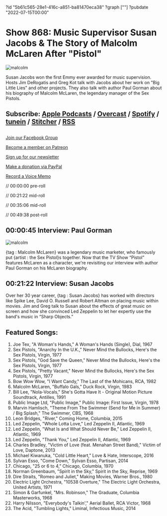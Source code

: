 ?id "5b61c565-28e1-416c-a851-ba81470eca38"
?graph [""]
?pubdate "2022-07-15T00:00"
# Show 868: Music Supervisor Susan Jacobs & The Story of Malcolm McLaren After "Pistol"

![malcolm](https://static.soundopinions.org/images/2022/malcolm.jpeg)

Susan Jacobs won the first Emmy ever awarded for music supervision. Hosts Jim DeRogatis and Greg Kot talk with Jacobs about her work on "Big Little Lies" and other projects. They also talk with author Paul Gorman about his biography of Malcolm McLaren, the legendary manager of the Sex Pistols. 



## Subscribe: [Apple Podcasts](https://itunes.apple.com/us/podcast/sound-opinions/id94793843) / [Overcast](https://overcast.fm/itunes94793843/sound-opinions) / [Spotify](https://open.spotify.com/show/1kNR8YL7TBrQuRxDdS4wtU) / [tunein](https://tunein.com/podcasts/Music-Podcasts/Sound-Opinions-p60273/) / [Stitcher](http://www.stitcher.com/podcast/sound-opinions) / [RSS](https://feeds.simplecast.com/Nn6fjnB0)



## 

[Join our Facebook Group](https://bit.ly/3sivr9T)

[Become a member on Patreon](https://bit.ly/3slWZvc)

[Sign up for our newsletter](https://bit.ly/3eEvRnG)

[Make a donation via PayPal](https://bit.ly/3dmt9lU)

[Record a Voice Memo](https://bit.ly/2RyD5Ah)

// 00:00:00 pre-roll

// 00:21:22 mid-roll

// 00:35:06 mid-roll

// 00:49:38 post-roll



## 00:00:45 Interview: Paul Gorman

![malcolm](https://static.soundopinions.org/images/2022/malcolm.jpeg)

{tag : Malcolm McLaren} was a legendary music marketer, who famously put {artist : the Sex Pistol}s together. Now that the TV Show “Pistol” features McLaren as a character, we're revisiting our interview with author Paul Gorman on his McLaren biography.



## 00:21:22 Interview: Susan Jacobs


Over her 30 year career, {tag : Susan Jacobs} has worked with directors like Spike Lee, David O. Russell and Robert Altman on placing music within movies. Jim and Greg talk to Susan about the effects of great music on screen and how she convinced Led Zeppelin to let her expertly use the band's music in “Sharp Objects.”



## Featured Songs:

1. Joe Tex, "A Woman's Hands," A Woman's Hands (Single), Dial, 1967
2. Sex Pistols, "Anarchy In the U.K.," Never Mind the Bullocks, Here's the Sex Pistols, Virgin, 1977
3. Sex Pistols, "God Save the Queen," Never Mind the Bullocks, Here's the Sex Pistols, Virgin, 1977
4. Sex Pistols, "Pretty Vacant," Never Mind the Bullocks, Here's the Sex Pistols, Virgin, 1977
5. Bow Wow Wow, "I Want Candy," The Last of the Mohicans, RCA, 1982
6. Malcolm McLaren, "Buffalo Gals," Duck Rock, Virgin, 1983
7. Bill Lee, "Nola-Vocals," She's Gotta Have It - Original Motion Picture Soundtrack, Antilles, 1991
8. Public Image Ltd, "Public Image," Public Image: First Issue, Virgin, 1978
9. Marvin Hamlisch, "Theme From The Swimmer (Send for Me in Summer) / Big Splash," The Swimmer, CBS, 1968
10. Leon Bridges, "River," Coming Home, Columbia, 2015
11. Led Zeppelin, "Whole Lotta Love," Led Zeppelin II, Atlantic, 1969
12. Led Zeppelin, "What Is and What Should Never Be," Led Zeppelin II, Atlantic, 1969
13. Led Zeppelin, "Thank You," Led Zeppelin II, Atlantic, 1969
14. Charles Bradley, "Victim of Love (feat. Menahan Street Band)," Victim of Love, Daptone, 2013
15. Michael Kiwanuka, "Cold Little Heart," Love & Hate, Interscope, 2016
16. Sylvan Esso, "Come Down," Sylvan Esso, Partisan, 2014
17. Chicago, "25 or 6 to 4," Chicago, Columbia, 1970
18. Norman Greenbaum, "Spirit in the Sky," Spirit in the Sky, Reprise, 1969
19. Dire Straits, "Romeo and Juliet," Making Movies, Warner Bros., 1980
20. Electric Light Orchestra, "10538 Overture," The Electric Light Orchestra, United Artists, 1971
21. Simon & Garfunkel, "Mrs. Robinson," The Graduate, Columbia Masterworks, 1968
22. Harry Nilsson, "Everybody's Talkin'," Aerial Ballet, RCA Victor, 1968
23. The Acid, "Tumbling Lights," Liminal, Infectious Music, 2014